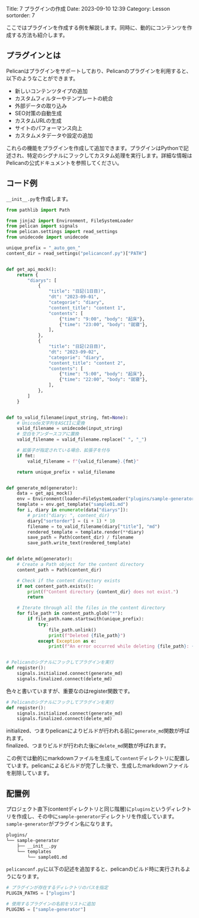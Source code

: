 Title: 7 プラグインの作成
Date: 2023-09-10 12:39
Category: Lesson
sortorder: 7

ここではプラグインを作成する例を解説します。同時に、動的にコンテンツを作成する方法も紹介します。

## プラグインとは

Pelicanはプラグインをサポートしており、Pelicanのプラグインを利用すると、以下のようなことができます。

- 新しいコンテンツタイプの追加
- カスタムフィルターやテンプレートの統合
- 外部データの取り込み
- SEO対策の自動生成
- カスタムURLの生成
- サイトのパフォーマンス向上
- カスタムメタデータや設定の追加

これらの機能をプラグインを作成して追加できます。プラグインはPythonで記述され、特定のシグナルにフックしてカスタム処理を実行します。詳細な情報はPelicanの公式ドキュメントを参照してください。

## コード例

`__init__.py`を作成します。

```python
from pathlib import Path

from jinja2 import Environment, FileSystemLoader
from pelican import signals
from pelican.settings import read_settings
from unidecode import unidecode

unique_prefix = "_auto_gen_"
content_dir = read_settings("pelicanconf.py")["PATH"]


def get_api_mock():
    return {
        "diarys": [
            {
                "title": "日記(1日目)",
                "dt": "2023-09-01",
                "categorie": "diary",
                "content_title": "content 1",
                "contents": [
                    {"time": "9:00", "body": "起床"},
                    {"time": "23:00", "body": "就寝"},
                ],
            },
            {
                "title": "日記(2日目)",
                "dt": "2023-09-02",
                "categorie": "diary",
                "content_title": "content 2",
                "contents": [
                    {"time": "5:00", "body": "起床"},
                    {"time": "22:00", "body": "就寝"},
                ],
            },
        ]
    }


def to_valid_filename(input_string, fmt=None):
    # Unicode文字列をASCIIに変換
    valid_filename = unidecode(input_string)
    # 空白をアンダースコアに置換
    valid_filename = valid_filename.replace(" ", "_")

    # 拡張子が指定されている場合、拡張子を付与
    if fmt:
        valid_filename = f"{valid_filename}.{fmt}"

    return unique_prefix + valid_filename


def generate_md(generator):
    data = get_api_mock()
    env = Environment(loader=FileSystemLoader("plugins/sample-generator/templates"))
    template = env.get_template("sample01.md")
    for i, diary in enumerate(data["diarys"]):
        # print("diary: ", content_dir)
        diary["sortorder"] = (i + 1) * 10
        filename = to_valid_filename(diary["title"], "md")
        rendered_template = template.render(**diary)
        save_path = Path(content_dir) / filename
        save_path.write_text(rendered_template)


def delete_md(generator):
    # Create a Path object for the content directory
    content_path = Path(content_dir)

    # Check if the content directory exists
    if not content_path.exists():
        print(f"Content directory {content_dir} does not exist.")
        return

    # Iterate through all the files in the content directory
    for file_path in content_path.glob("*"):
        if file_path.name.startswith(unique_prefix):
            try:
                file_path.unlink()
                print(f"Deleted {file_path}")
            except Exception as e:
                print(f"An error occurred while deleting {file_path}: {e}")


# Pelicanのシグナルにフックしてプラグインを実行
def register():
    signals.initialized.connect(generate_md)
    signals.finalized.connect(delete_md)

```

色々と書いていますが、重要なのはregister関数です。

```python
# Pelicanのシグナルにフックしてプラグインを実行
def register():
    signals.initialized.connect(generate_md)
    signals.finalized.connect(delete_md)
```

initialized、つまりpelicanによりビルドが行われる前に`generate_md`関数が呼ばれます。  
finalized、つまりビルドが行われた後に`delete_md`関数が呼ばれます。

この例では動的にmarkdownファイルを生成して`content`ディレクトリに配置しています。pelicanによるビルドが完了した後で、生成したmarkdownファイルを削除しています。

## 配置例

プロジェクト直下(contentディレクトリと同じ階層)に`plugins`というディレクトリを作成し、その中に`sample-generator`ディレクトリを作成しています。`sample-generator`がプラグイン名になります。

```bash
plugins/
└── sample-generator
    ├── __init__.py
    └── templates
        └── sample01.md
```

`pelicanconf.py`に以下の記述を追加すると、pelicanのビルド時に実行されるようになります。

```python
# プラグインが存在するディレクトリのパスを指定
PLUGIN_PATHS = ["plugins"]

# 使用するプラグインの名前をリストに追加
PLUGINS = ["sample-generator"]

```
